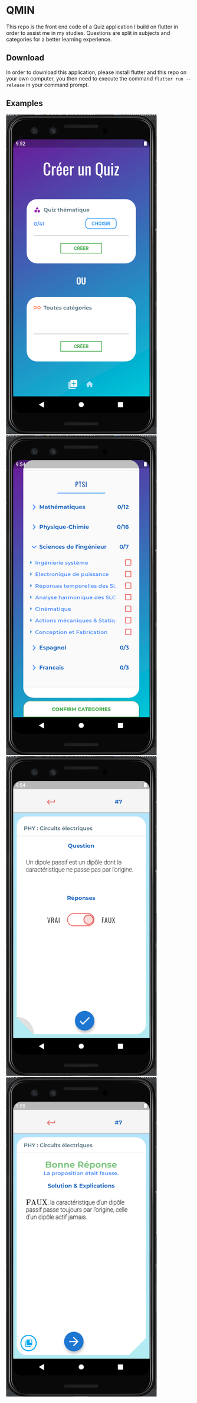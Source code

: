 # QMIN

This repo is the front end code of a Quiz application I build on flutter in order to assist me in my studies. Questions are split in subjects and categories for a better learning experience.

## Download

In order to download this application, please install flutter and this repo on your own computer, you then need to execute the command ```flutter run --release``` in your command prompt.

## Examples

![Create Quiz Menu](https://raw.githubusercontent.com/Hugo-AOYAGI/prepa_quiz_app/master/readme_images/create_menu.png)
![Categories Menu](https://raw.githubusercontent.com/Hugo-AOYAGI/prepa_quiz_app/master/readme_images/cat_menu.png)
![Question Example](https://raw.githubusercontent.com/Hugo-AOYAGI/prepa_quiz_app/master/readme_images/quest_ex.png)
![Answer Example](https://raw.githubusercontent.com/Hugo-AOYAGI/prepa_quiz_app/master/readme_images/ans_ex.png)
